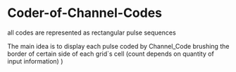 # Coder-of-Channel-Codes
all codes are represented as rectangular pulse sequences

The main idea is to display each pulse coded by Channel_Code 
  brushing the border of certain side of each grid`s cell 
  (count depends on quantity of input information)  )
